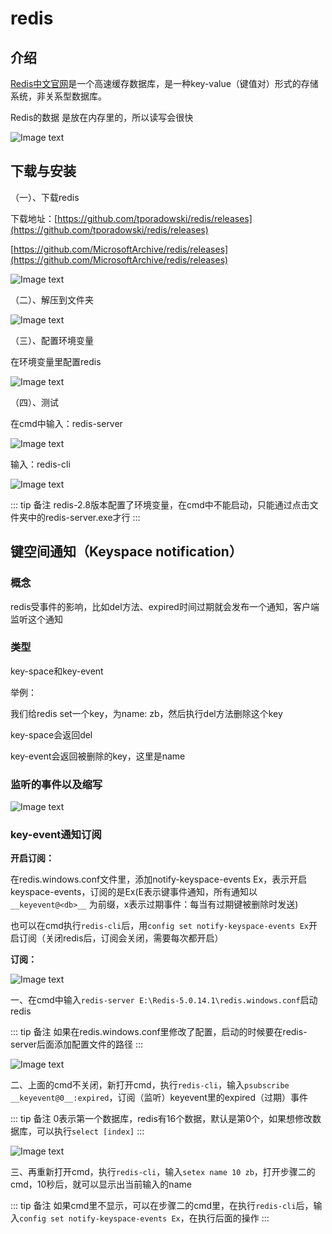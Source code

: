 # redis

## 介绍

[Redis](https://redis.io/)[中文官网](http://redis.cn/)是一个高速缓存数据库，是一种key-value（键值对）形式的存储系统，非关系型数据库。

Redis的数据 是放在内存里的，所以读写会很快

![Image text](../../.vuepress/public/Java/redis/01/06.png)

## 下载与安装

（一）、下载redis

下载地址：[https://github.com/tporadowski/redis/releases](https://github.com/tporadowski/redis/releases)

[https://github.com/MicrosoftArchive/redis/releases](https://github.com/MicrosoftArchive/redis/releases)

![Image text](../../.vuepress/public/Java/redis/01/01.png)

（二）、解压到文件夹

![Image text](../../.vuepress/public/Java/redis/01/02.png)

（三）、配置环境变量

在环境变量里配置redis

![Image text](../../.vuepress/public/Java/redis/01/03.png)

（四）、测试

在cmd中输入：redis-server

![Image text](../../.vuepress/public/Java/redis/01/04.png)

输入：redis-cli

![Image text](../../.vuepress/public/Java/redis/01/05.png)

::: tip 备注
redis-2.8版本配置了环境变量，在cmd中不能启动，只能通过点击文件夹中的redis-server.exe才行
:::

## 键空间通知（Keyspace notification）

### 概念

redis受事件的影响，比如del方法、expired时间过期就会发布一个通知，客户端监听这个通知

### 类型

key-space和key-event

举例：

我们给redis set一个key，为name: zb，然后执行del方法删除这个key

key-space会返回del

key-event会返回被删除的key，这里是name

### 监听的事件以及缩写

![Image text](../../.vuepress/public/Java/redis/01/07.png)

### key-event通知订阅

**开启订阅：**

在redis.windows.conf文件里，添加notify-keyspace-events Ex，表示开启keyspace-events，订阅的是Ex(E表示键事件通知，所有通知以 `__keyevent@<db>__` 为前缀，x表示过期事件：每当有过期键被删除时发送)

也可以在cmd执行`redis-cli`后，用`config set notify-keyspace-events Ex`开启订阅（关闭redis后，订阅会关闭，需要每次都开启）

**订阅：**

![Image text](../../.vuepress/public/Java/redis/01/10.png)

一、在cmd中输入`redis-server E:\Redis-5.0.14.1\redis.windows.conf`启动redis

::: tip 备注
如果在redis.windows.conf里修改了配置，启动的时候要在redis-server后面添加配置文件的路径
:::

![Image text](../../.vuepress/public/Java/redis/01/08.png)

二、上面的cmd不关闭，新打开cmd，执行`redis-cli`，输入`psubscribe __keyevent@0__:expired`，订阅（监听）keyevent里的expired（过期）事件

::: tip 备注
0表示第一个数据库，redis有16个数据，默认是第0个，如果想修改数据库，可以执行`select [index]`
:::

![Image text](../../.vuepress/public/Java/redis/01/09.png)

三、再重新打开cmd，执行`redis-cli`，输入`setex name 10 zb`，打开步骤二的cmd，10秒后，就可以显示出当前输入的name

::: tip 备注
如果cmd里不显示，可以在步骤二的cmd里，在执行`redis-cli`后，输入`config set notify-keyspace-events Ex`，在执行后面的操作
:::
